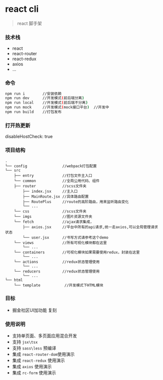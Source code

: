 # react cli
> react 脚手架

### 技术栈
+ react
+ react-router
+ react-redux
+ axios
+ ...

### 命令
```bash
npm run i        //安装依赖
npm run dev      //开发模式(前后端分离)
npm run local    //开发模式(前后端不分离)
npm run mock     //开发模式(mock接口平台)  //开发中
npm run build    //打包发布
```

### 打开热更新
disableHostCheck: true 

### 项目结构
```text
.
└── config                //webpack打包配置
└── src
    ├── entry             //打包文件主入口
    └── common            //全局公用代码、组件
    ├── router            //scss文件夹
        ├── index.jsx     //主入口
        ├── MainRoute.jsx //具体路由配置
        ├── RoutePlus     //route的高阶路由，用来监听路由变化
        └── ...
    └── css               //scss文件夹
    └── imgs              //图片资源文件夹
    └── fetch             //ajax请求集成，
        ├── axios.jsx     //平台中所有的api请求,统一走axios,可以全局管理请求状态
        └── user.jsx      //书写方式请参考这个demo
    └── views             //所有可视化模块都在这里
        └── ...
    └── containers        //可视化模块如果需要使用redux，封装在这里
        └── ...
    └── actions           //redux状态管理使用
        └── ...
    └── reducers          //redux状态管理使用
        └── ...
└── html
    └── template           //开发模式下HTML模块

```

### 目标
+ 掘金社区UI加功能 复刻

### 使用说明
+ 支持单页面、多页面应用混合开发
+ 支持 `jsx\tsx`
+ 支持 `sass\less` 预编译
+ 集成 `react-router-dom`使用演示
+ 集成 `react-redux` 使用演示
+ 集成 `axios` 使用演示
+ 集成 `rc-form` 使用演示

